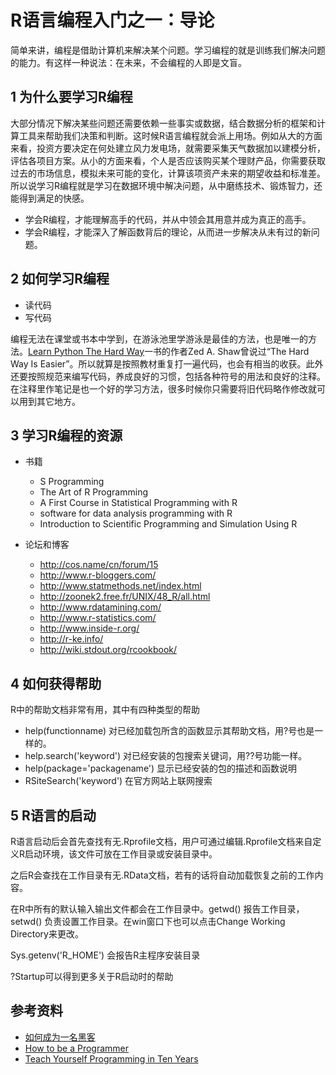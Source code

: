 # R语言编程入门之一：导论

简单来讲，编程是借助计算机来解决某个问题。学习编程的就是训练我们解决问题的能力。有这样一种说法：在未来，不会编程的人即是文盲。

## 1 为什么要学习R编程

大部分情况下解决某些问题还需要依赖一些事实或数据，结合数据分析的框架和计算工具来帮助我们决策和判断。这时候R语言编程就会派上用场。例如从大的方面来看，投资方要决定在何处建立风力发电场，就需要采集天气数据加以建模分析，评估各项目方案。从小的方面来看，个人是否应该购买某个理财产品，你需要获取过去的市场信息，模拟未来可能的变化，计算该项资产未来的期望收益和标准差。所以说学习R编程就是学习在数据环境中解决问题，从中磨练技术、锻炼智力，还能得到满足的快感。

- 学会R编程，才能理解高手的代码，并从中领会其用意并成为真正的高手。
- 学会R编程，才能深入了解函数背后的理论，从而进一步解决从未有过的新问题。


## 2 如何学习R编程

- 读代码
- 写代码

编程无法在课堂或书本中学到，在游泳池里学游泳是最佳的方法，也是唯一的方法。[Learn Python The Hard Way](http://learnpythonthehardway.org/)一书的作者Zed A. Shaw曾说过“The Hard Way Is Easier”。所以就算是按照教材重复打一遍代码，也会有相当的收获。此外还要按照规范来编写代码，养成良好的习惯，包括各种符号的用法和良好的注释。在注释里作笔记是也一个好的学习方法，很多时候你只需要将旧代码略作修改就可以用到其它地方。

## 3 学习R编程的资源

- 书籍
    * S Programming
    * The Art of R Programming
    * A First Course in Statistical Programming with R
    * software for data analysis programming with R
    * Introduction to Scientific Programming and Simulation Using R
    
- 论坛和博客
    * http://cos.name/cn/forum/15 
    * http://www.r-bloggers.com/
    * http://www.statmethods.net/index.html
    * http://zoonek2.free.fr/UNIX/48_R/all.html
    * http://www.rdatamining.com/
    * http://www.r-statistics.com/
    * http://www.inside-r.org/
    * http://r-ke.info/
    * http://wiki.stdout.org/rcookbook/

## 4 如何获得帮助

R中的帮助文档非常有用，其中有四种类型的帮助

- help(functionname) 对已经加载包所含的函数显示其帮助文档，用?号也是一样的。
- help.search('keyword') 对已经安装的包搜索关键词，用??号功能一样。
- help(package='packagename') 显示已经安装的包的描述和函数说明
- RSiteSearch('keyword') 在官方网站上联网搜索


## 5 R语言的启动

R语言启动后会首先查找有无.Rprofile文档，用户可通过编辑.Rprofile文档来自定义R启动环境，该文件可放在工作目录或安装目录中。

之后R会查找在工作目录有无.RData文档，若有的话将自动加载恢复之前的工作内容。

在R中所有的默认输入输出文件都会在工作目录中。getwd() 报告工作目录，setwd() 负责设置工作目录。在win窗口下也可以点击Change Working Directory来更改。

Sys.getenv('R_HOME') 会报告R主程序安装目录

?Startup可以得到更多关于R启动时的帮助


## 参考资料

- [如何成为一名黑客](http://dongxi.net/b14rH)
- [How to be a Programmer](http://samizdat.mines.edu/howto/HowToBeAProgrammer.html)
- [Teach Yourself Programming in Ten Years](http://norvig.com/21-days.html)
